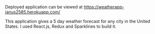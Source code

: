 Deployed application can be viewed at https://weatherapp-janus2585.herokuapp.com/

This application gives a 5 day weather forecast for any city in the United States. I used React.js, Redux and Sparklines to build it.

